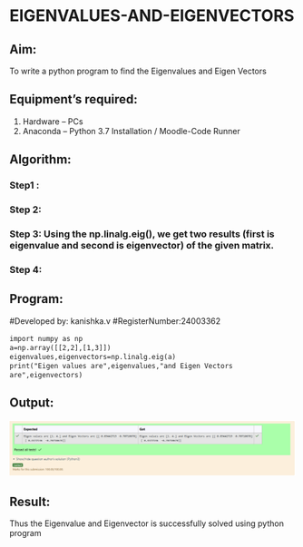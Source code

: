 # EIGENVALUES-AND-EIGENVECTORS
## Aim:
To write a python program to find the Eigenvalues and Eigen Vectors
## Equipment’s required:
1. 	Hardware – PCs
2. 	Anaconda – Python 3.7 Installation / Moodle-Code Runner
## Algorithm:
### Step1 : 
### Step 2: 
### Step 3: Using the np.linalg.eig(),  we get two results (first is eigenvalue and second is eigenvector) of the given matrix.
### Step 4: 

## Program:

#Developed by: kanishka.v
#RegisterNumber:24003362

    import numpy as np
    a=np.array([[2,2],[1,3]])
    eigenvalues,eigenvectors=np.linalg.eig(a)
    print("Eigen values are",eigenvalues,"and Eigen Vectors are",eigenvectors)

## Output:
![result](<Screenshot (43).png>)
## Result:
Thus the Eigenvalue and Eigenvector is successfully solved using python program

